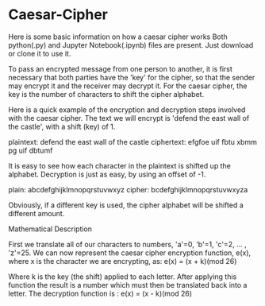 # Caesar-Cipher
Here is some basic information on how a caesar cipher works
Both python(.py) and Jupyter Notebook(.ipynb) files are present. Just download or clone it to use it.

To pass an encrypted message from one person to another, it is first necessary that both parties have the 'key' for the cipher, so that the sender may encrypt it and the receiver may decrypt it. For the caesar cipher, the key is the number of characters to shift the cipher alphabet.

Here is a quick example of the encryption and decryption steps involved with the caesar cipher. The text we will encrypt is 'defend the east wall of the castle', with a shift (key) of 1.

plaintext:  defend the east wall of the castle
ciphertext: efgfoe uif fbtu xbmm pg uif dbtumf

It is easy to see how each character in the plaintext is shifted up the alphabet. Decryption is just as easy, by using an offset of -1.

plain:  abcdefghijklmnopqrstuvwxyz
cipher: bcdefghijklmnopqrstuvwxyza

Obviously, if a different key is used, the cipher alphabet will be shifted a different amount.



Mathematical Description

First we translate all of our characters to numbers, 'a'=0, 'b'=1, 'c'=2, ... , 'z'=25. We can now represent the caesar cipher encryption function, e(x), where x is the character we are encrypting, as:
e(x) = (x + k)(mod 26)

Where k is the key (the shift) applied to each letter. After applying this function the result is a number which must then be translated back into a letter.
The decryption function is :
e(x) = (x - k)(mod 26)
